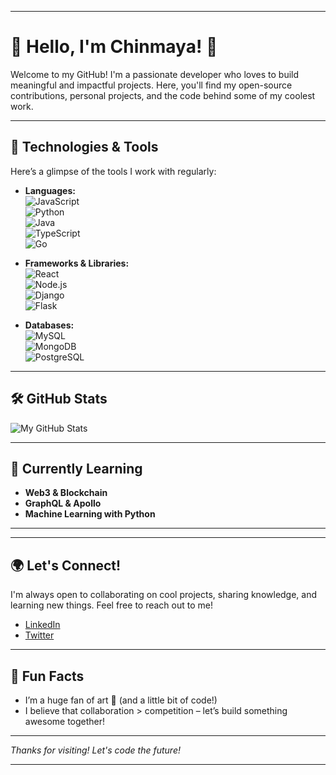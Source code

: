 <!---
Chin-Maya/Chin-Maya is a ✨ special ✨ repository because its `README.md` (this file) appears on your GitHub profile.
You can click the Preview link to take a look at your changes.
--->




---

# 🌟 Hello, I'm Chinmaya! 🌟

Welcome to my GitHub! I'm a passionate developer who loves to build meaningful and impactful projects. Here, you'll find my open-source contributions, personal projects, and the code behind some of my coolest work.

---

## 🔧 Technologies & Tools

Here’s a glimpse of the tools I work with regularly:

- **Languages:**  
  ![JavaScript](https://img.shields.io/badge/JavaScript-%23F7DF1E.svg?&style=flat-square&logo=javascript&logoColor=black)  
  ![Python](https://img.shields.io/badge/Python-%232476D1.svg?&style=flat-square&logo=python&logoColor=white)  
  ![Java](https://img.shields.io/badge/Java-%23E34A86.svg?&style=flat-square&logo=java&logoColor=white)  
  ![TypeScript](https://img.shields.io/badge/TypeScript-%23007ACC.svg?&style=flat-square&logo=typescript&logoColor=white)  
  ![Go](https://img.shields.io/badge/Go-%2300ADD8.svg?&style=flat-square&logo=go&logoColor=white)

- **Frameworks & Libraries:**  
  ![React](https://img.shields.io/badge/React-%23282C34.svg?&style=flat-square&logo=react&logoColor=61DAFB)  
  ![Node.js](https://img.shields.io/badge/Node.js-%23339933.svg?&style=flat-square&logo=node.js&logoColor=white)  
  ![Django](https://img.shields.io/badge/Django-%23092E20.svg?&style=flat-square&logo=django&logoColor=white)  
  ![Flask](https://img.shields.io/badge/Flask-%23000.svg?&style=flat-square&logo=flask&logoColor=white)

- **Databases:**  
  ![MySQL](https://img.shields.io/badge/MySQL-%2300f.svg?&style=flat-square&logo=mysql&logoColor=white)  
  ![MongoDB](https://img.shields.io/badge/MongoDB-%2300f.svg?&style=flat-square&logo=mongodb&logoColor=white)  
  ![PostgreSQL](https://img.shields.io/badge/PostgreSQL-%2301575C.svg?&style=flat-square&logo=postgresql&logoColor=white)

---

## 🛠️ GitHub Stats

![My GitHub Stats](https://github-readme-stats.vercel.app/api?username=Chin-Maya&show_icons=true&count_private=true&hide=prs&theme=dark)

---

## 🌱 Currently Learning

- **Web3 & Blockchain**  
- **GraphQL & Apollo**  
- **Machine Learning with Python**

---

<!-- ## 🚀 Recent Projects

Here are a few projects I've worked on recently:

### [Project 1](https://github.com/Chin-Maya/project1)
Im working on it

### [Project 2](https://github.com/Chin-Maya/project2)
You will see in future -->

---

## 🌍 Let's Connect!

I'm always open to collaborating on cool projects, sharing knowledge, and learning new things. Feel free to reach out to me!

- [LinkedIn](https://www.linkedin.com/in/chin-maya)
- [Twitter](https://twitter.com/ChinCodeArt)
<!-- - [Personal Blog](https://Chin-Maya.com) -->

---

## 💬 Fun Facts

- I’m a huge fan of art 🎨 (and a little bit of code!)
- I believe that collaboration > competition – let’s build something awesome together!

---

*Thanks for visiting! Let's code the future!*

---
